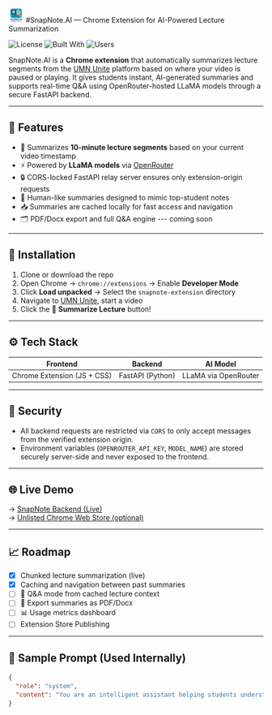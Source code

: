 <img src="/SnapNoteAi.PNG" alt="SnapNote Icon" width="30" />
#SnapNote.AI — Chrome Extension for AI-Powered Lecture Summarization

![License](https://img.shields.io/badge/license-MIT-blue.svg)
![Built With](https://img.shields.io/badge/Built_with-FastAPI%20%7C%20JavaScript%20%7C%20LLMs-9cf)
![Users](https://img.shields.io/badge/Used_by-300%2B_students-success)

SnapNote.AI is a **Chrome extension** that automatically summarizes lecture segments from the [UMN Unite](https://media.unite.umn.edu/) platform based on where your video is paused or playing. It gives students instant, AI-generated summaries and supports real-time Q&A using OpenRouter-hosted LLaMA models through a secure FastAPI backend.

---

## 🚀 Features

- 🎯 Summarizes **10-minute lecture segments** based on your current video timestamp
- ⚡ Powered by **LLaMA models** via [OpenRouter](https://openrouter.ai)
- 🔒 CORS-locked FastAPI relay server ensures only extension-origin requests
- 🧠 Human-like summaries designed to mimic top-student notes
- 📥 Summaries are cached locally for fast access and navigation
- 🗂️ PDF/Docx export and full Q&A engine --- coming soon

---

## 🧩 Installation

1. Clone or download the repo  
2. Open Chrome → `chrome://extensions` → Enable **Developer Mode**  
3. Click **Load unpacked** → Select the `snapnote-extension` directory  
4. Navigate to [UMN Unite](https://media.unite.umn.edu/), start a video  
5. Click the 🧠 **Summarize Lecture** button!

---

## ⚙️ Tech Stack

| Frontend        | Backend        | AI Model         |
|-----------------|----------------|------------------|
| Chrome Extension (JS + CSS) | FastAPI (Python) | LLaMA via OpenRouter |

---

## 🔐 Security

- All backend requests are restricted via `CORS` to only accept messages from the verified extension origin.
- Environment variables (`OPENROUTER_API_KEY`, `MODEL_NAME`) are stored securely server-side and never exposed to the frontend.

---

## 🌐 Live Demo

→ [SnapNote Backend (Live)](https://snapnote-fa9s.onrender.com/summarize)  
→ [Unlisted Chrome Web Store (optional)](https://chrome.google.com/webstore/detail/your-extension-id)

---

## 📈 Roadmap

- [x] Chunked lecture summarization (live)
- [x] Caching and navigation between past summaries
- [ ] 🎤 Q&A mode from cached lecture context
- [ ] 🧾 Export summaries as PDF/Docx
- [ ] 📊 Usage metrics dashboard
- [ ] Extension Store Publishing

---

## 🧠 Sample Prompt (Used Internally)

```json
{
  "role": "system",
  "content": "You are an intelligent assistant helping students understand lectures. Summarize the professor’s explanations into clear, concise notes that sound like they’re written by a top student. This segment may continue from earlier. Keep it coherent."
}
